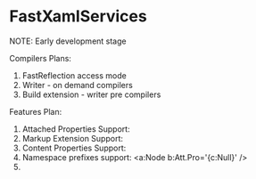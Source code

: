 # FastXamlServices
NOTE: Early development stage

Compilers Plans:
1) FastReflection access mode
2) Writer - on demand compilers
3) Build extension - writer pre compilers

Features Plan:
1) Attached Properties Support: <Node Attacher.Custom='asd' />
2) Markup Extension Support: <Node Pro='{Ext asd}' />
3) Content Properties Support:  <Node><Item/></Node>
4) Namespace prefixes support: <a:Node b:Att.Pro='{c:Null}' />
5) 
